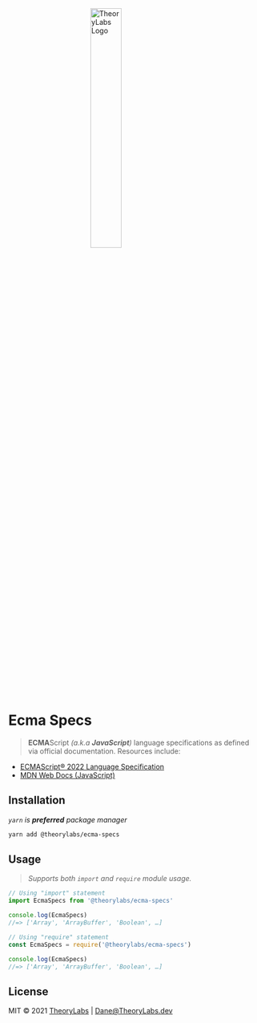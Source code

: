 <a href="https://theorylabs.dev" target="_blank">
 <img src="https://picc.io/GUfS6PH.png" alt="TheoryLabs Logo" style="display:block;margin-left: auto;margin-right: auto;width: 35%;">
</a>

# Ecma Specs
> **ECMA**Script _(a.k.a **JavaScript**)_ language specifications as defined via official documentation. Resources include:
  - [ECMAScript® 2022 Language Specification](https://tc39.es/ecma262)
  - [MDN Web Docs (JavaScript)](https://developer.mozilla.org/en-US/docs/Web/JavaScript)

## Installation
_`yarn` is **preferred** package manager_

```bash
yarn add @theorylabs/ecma-specs
```

## Usage
> _Supports both `import` and `require` module usage._

```js
// Using "import" statement
import EcmaSpecs from '@theorylabs/ecma-specs'

console.log(EcmaSpecs)
//=> ['Array', 'ArrayBuffer', 'Boolean', …]
```

```js
// Using "require" statement
const EcmaSpecs = require('@theorylabs/ecma-specs')

console.log(EcmaSpecs)
//=> ['Array', 'ArrayBuffer', 'Boolean', …]
```


## License

MIT © 2021 [TheoryLabs](https://TheoryLabs.dev) | Dane@TheoryLabs.dev
